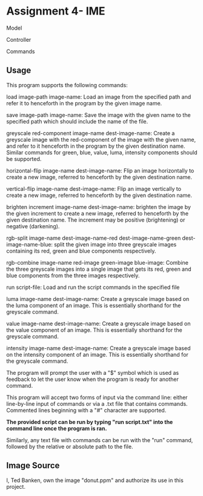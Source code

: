 # Assignment 4- IME

Model

Controller

Commands




## Usage

This program supports the following commands:

load image-path image-name: Load an image from the specified path and refer it to henceforth in the program by the given image name.

save image-path image-name: Save the image with the given name to the specified path which should include the name of the file.

greyscale red-component image-name dest-image-name: Create a greyscale image with the red-component of the image with the given name, and refer to it henceforth in the program by the given destination name. Similar commands for green, blue, value, luma, intensity components should be supported.

horizontal-flip image-name dest-image-name: Flip an image horizontally to create a new image, referred to henceforth by the given destination name.

vertical-flip image-name dest-image-name: Flip an image vertically to create a new image, referred to henceforth by the given destination name.

brighten increment image-name dest-image-name: brighten the image by the given increment to create a new image, referred to henceforth by the given destination name. The increment may be positive (brightening) or negative (darkening).

rgb-split image-name dest-image-name-red dest-image-name-green dest-image-name-blue: split the given image into three greyscale images containing its red, green and blue components respectively.

rgb-combine image-name red-image green-image blue-image: Combine the three greyscale images into a single image that gets its red, green and blue components from the three images respectively.

run script-file: Load and run the script commands in the specified file

luma image-name dest-image-name: Create a greyscale image based on the luma component of an image.
This is essentially shorthand for the greyscale command.

value image-name dest-image-name: Create a greyscale image based on the value component of an image.
This is essentially shorthand for the greyscale command.

intensity image-name dest-image-name: Create a greyscale image based on the intensity component of an image.
This is essentially shorthand for the greyscale command.

The program will prompt the user with a "$" symbol which is used
as feedback to let the user know when the program is ready for another
command.

This program will accept two forms of input via the command line:
either line-by-line input of commands or via a .txt file 
that contains commands. Commented lines beginning with a "#"
character are supported.

**The provided script can be run by typing "run script.txt" into
the command line once the program is ran.**

Similarly, any text file with commands can be run with the "run" command,
followed by the relative or absolute path to the file.





## Image Source

I, Ted Banken, own the image "donut.ppm" and authorize its use 
in this project.